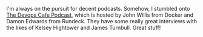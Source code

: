 I'm always on the pursuit for decent podcasts. Somehow, I stumbled onto <a href="http://devopscafe.org/"> The Devops Cafe Podcast</a>, which is hosted by John Willis from Docker and Damon Edwards from Rundeck. They have some really great interviews with the likes of Kelsey Hightower and James Turnbull. Great stuff!

